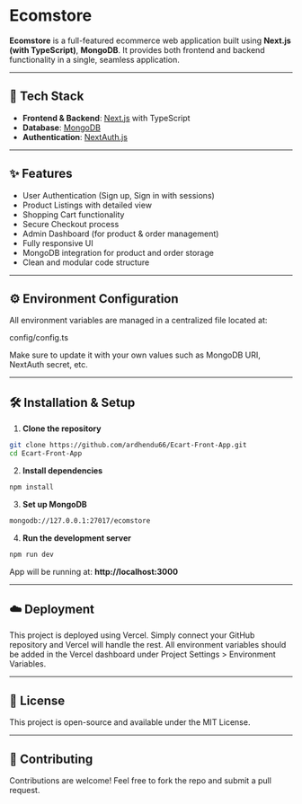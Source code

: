 #  Ecomstore

**Ecomstore** is a full-featured ecommerce web application built using **Next.js (with TypeScript)**, **MongoDB**. It provides both frontend and backend functionality in a single, seamless application.

---

##  🚀 Tech Stack

- **Frontend & Backend**: [Next.js](https://nextjs.org/) with TypeScript  
- **Database**: [MongoDB](https://www.mongodb.com/)  
- **Authentication**: [NextAuth.js](https://next-auth.js.org/)

---

##  ✨ Features

- User Authentication (Sign up, Sign in with sessions)
- Product Listings with detailed view
- Shopping Cart functionality
- Secure Checkout process
- Admin Dashboard (for product & order management)
- Fully responsive UI
- MongoDB integration for product and order storage
- Clean and modular code structure

---

##  ⚙️ Environment Configuration

All environment variables are managed in a centralized file located at:

config/config.ts

Make sure to update it with your own values such as MongoDB URI, NextAuth secret, etc.

---

##  🛠️ Installation & Setup

1. **Clone the repository**

```bash
git clone https://github.com/ardhendu66/Ecart-Front-App.git
cd Ecart-Front-App
```


2. **Install dependencies**

```bash
npm install
```


3. **Set up MongoDB**

```bash
mongodb://127.0.0.1:27017/ecomstore
```

4. **Run the development server**

```bash
npm run dev
```

App will be running at: **http://localhost:3000**

---


##  ☁️ Deployment

This project is deployed using Vercel. Simply connect your GitHub repository and Vercel will handle the rest. All environment variables should be added in the Vercel dashboard under Project Settings > Environment Variables.


---

##  📄 License

This project is open-source and available under the MIT License.


---

##  🤝 Contributing

Contributions are welcome! Feel free to fork the repo and submit a pull request.


